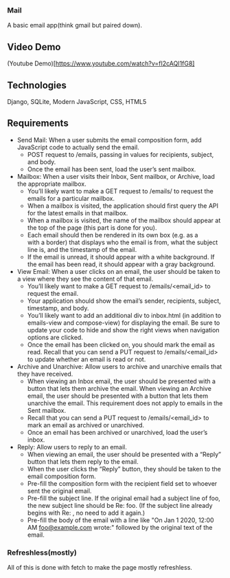 ### Mail
A basic email app(think gmail but paired down).

## Video Demo
(Youtube Demo)[https://www.youtube.com/watch?v=fI2cAQI1fG8]


## Technologies
Django, SQLite, Modern JavaScript, CSS, HTML5

## Requirements
- Send Mail: When a user submits the email composition form, add JavaScript code to actually send the email.
  - POST request to /emails, passing in values for recipients, subject, and body.
  - Once the email has been sent, load the user’s sent mailbox.
- Mailbox: When a user visits their Inbox, Sent mailbox, or Archive, load the appropriate mailbox.
	- You’ll likely want to make a GET request to /emails/<mailbox> to request the emails for a particular mailbox.
	- When a mailbox is visited, the application should first query the API for the latest emails in that mailbox.
	- When a mailbox is visited, the name of the mailbox should appear at the top of the page (this part is done for you).
	- Each email should then be rendered in its own box (e.g. as a <div> with a border) that displays who the email is from, what the subject line is, and the timestamp of the email.
	- If the email is unread, it should appear with a white background. If the email has been read, it should appear with a gray background.
- View Email: When a user clicks on an email, the user should be taken to a view where they see the content of that email.
	- You’ll likely want to make a GET request to /emails/<email_id> to request the email.
	- Your application should show the email’s sender, recipients, subject, timestamp, and body.
	- You’ll likely want to add an additional div to inbox.html (in addition to emails-view and compose-view) for displaying the email. Be sure to update your code to hide and show the right views when navigation options are clicked.
   - Once the email has been clicked on, you should mark the email as read. Recall that you can send a PUT request to /emails/<email_id> to update whether an email is read or not.
- Archive and Unarchive: Allow users to archive and unarchive emails that they have received.
	- When viewing an Inbox email, the user should be presented with a button that lets them archive the email. When viewing an Archive email, the user should be presented with a button that lets them unarchive the email. This requirement does not apply to emails in the Sent mailbox.
	- Recall that you can send a PUT request to /emails/<email_id> to mark an email as archived or unarchived.
	- Once an email has been archived or unarchived, load the user’s inbox.
- Reply: Allow users to reply to an email.
	- When viewing an email, the user should be presented with a “Reply” button that lets them reply to the email.
	- When the user clicks the “Reply” button, they should be taken to the email composition form.
	-  Pre-fill the composition form with the recipient field set to whoever sent the original email.
	- Pre-fill the subject line. If the original email had a subject line of foo, the new subject line should be Re: foo. (If the subject line already begins with Re: , no need to add it again.)
	- Pre-fill the body of the email with a line like "On Jan 1 2020, 12:00 AM foo@example.com wrote:" followed by the original text of the email.


### Refreshless(mostly)

All of this is done with fetch to make the page mostly refreshless.
